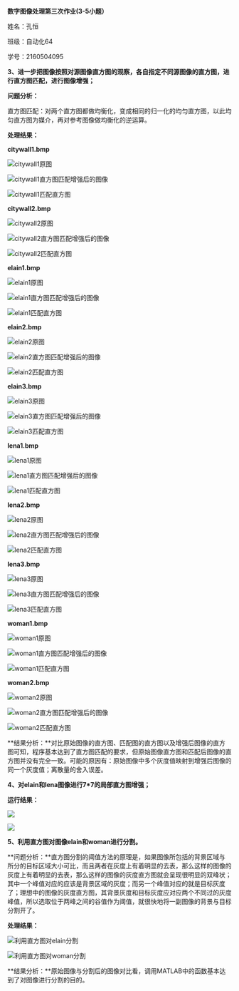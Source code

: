**数字图像处理第三次作业(3-5小题）**

姓名：孔恒

班级：自动化64

学号：2160504095

**3、进一步把图像按照对源图像直方图的观察，各自指定不同源图像的直方图，进行直方图匹配，进行图像增强；**

**问题分析：**

直方图匹配：对两个直方图都做均衡化，变成相同的归一化的均匀直方图，以此均匀直方图为媒介，再对参考图像做均衡化的逆运算。

**处理结果：**

**citywall1.bmp**


![citywall1原图](vb1.png)

![citywall1直方图匹配增强后的图像](vb2.png)

![citywall1匹配直方图](vb3.png)

**citywall2.bmp**


![citywall2原图](vb4.png)

![citywall2直方图匹配增强后的图像](vb5.png)

![citywall2匹配直方图](vb6.png)

**elain1.bmp**


![elain1原图](vb7.png)

![elain1直方图匹配增强后的图像](vb8.png)

![elain1匹配直方图](vb9.png)

**elain2.bmp**


![elain2原图](vb10.png)

![elain2直方图匹配增强后的图像](vb11.png)

![elain2匹配直方图](vb12.png)

**elain3.bmp**


![elain3原图](vb13.png)

![elain3直方图匹配增强后的图像](vb14.png)

![elain3匹配直方图](vb15.png)

**lena1.bmp**


![lena1原图](vb16.png)

![lena1直方图匹配增强后的图像](vb17.png)

![lena1匹配直方图](vb18.png)

**lena2.bmp**


![lena2原图](vb19.png)

![lena2直方图匹配增强后的图像](vb20.png)

![lena2匹配直方图](vb21.png)

**lena3.bmp**


![lena3原图](vb22.png)

![lena3直方图匹配增强后的图像](vb23.png)

![lena3匹配直方图](vb24.png)

**woman1.bmp**


![woman1原图](vb25.png)

![woman1直方图匹配增强后的图像](vb26.png)

![woman1匹配直方图](vb27.png)

**woman2.bmp**


![woman2原图](vb28.png)

![woman2直方图匹配增强后的图像](vb29.png)

![woman2匹配直方图](vb30.png)

**结果分析：**对比原始图像的直方图、匹配图的直方图以及增强后图像的直方图可知，程序基本达到了直方图匹配的要求，但原始图像直方图和匹配后图像的直方图并没有完全一致。可能的原因有：原始图像中多个灰度值映射到增强后图像的同一个灰度值；离散量的舍入误差。

**4、对elain和lena图像进行7\*7的局部直方图增强；**

**运行结果：**

![](vb31.png)

![](vb32.png)

**5、利用直方图对图像elain和woman进行分割。**

**问题分析：**直方图分割的阈值方法的原理是，如果图像所包括的背景区域与所分的目标区域大小可比，而且两者在灰度上有着明显的去表，那么这样的图像的灰度上有着明显的去表，那么这样的图像的灰度直方图就会呈现很明显的双峰状；其中一个峰值对应的应该是背景区域的灰度；而另一个峰值对应的就是目标灰度了；理想中的图像的灰度直方图，其背景灰度和目标灰度应对应两个不同过的灰度峰值，所以选取位于两峰之间的谷值作为阈值，就很快地将一副图像的背景与目标分割开了。

**处理结果：**

![利用直方图对elain分割](vb33.png)

![利用直方图对woman分割](vb34.png)

**结果分析：**原始图像与分割后的图像对比看，调用MATLAB中的函数基本达到了对图像进行分割的目的。

